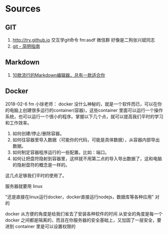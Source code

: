# Sources


##  GIT

1.	http://try.github.io 交互学git命令   fm:asdf 微信群 好像是二狗张兴斌同志
2.	[git - 简明指南](http://rogerdudler.github.io/git-guide/index.zh.html)


##  Markdown
1.	[10款流行的Markdown编辑器，总有一款适合你](http://www.csdn.net/article/2014-05-05/2819623)


##  Docker

2018-02-6 fm 小徐老师：
docker 没什么神秘的，就是一个软件而已，可以在你的电脑上创建很多运行的container(容器)，这些container 里面可以运行一个操作系统，也可以运行一个很小的程序。掌握以下几个点，就可以提高我们平时的学习和工作效率。
1. 如何创建/停止/删除容器。
2. 如何往容器里导入数据（可能你的代码，可能是具体数据），从容器内部导出数据。
3. 如何制定容器程序运行的一些配置。比如：端口。
4. 如何让把盘符隐射到容器里，这样就不用第二点的导入导出数据了，这和电脑的隐射盘符的概念是一样的。

这几点足够我们平时的使用了。

服务器就要用 linux

"还是直接在linux运行docker，docker直接运行nodejs，数据库等各种应用"
对的

docker 从方便的角度是给我们省去了安装各种软件的时间
从安全的角度是每一个 docker 之间都是隔离的，而且在你服务器的安全基础上，又加固了一层安全，要进到 container 里是可以设置权限的
